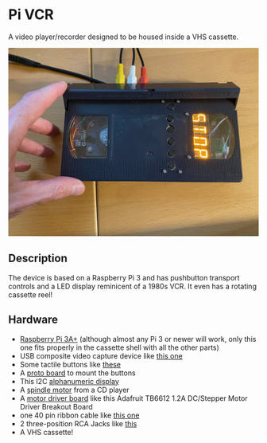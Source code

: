 # Pi VCR
A video player/recorder designed to be housed inside a VHS cassette.

<img src="cassette.jpg">

## Description

The device is based on a Raspberry Pi 3 and has pushbutton transport controls and a LED display reminicent of a 1980s VCR. It even has a rotating cassette reel!

## Hardware
 - [Raspberry Pi 3A+](https://www.raspberrypi.com/products/raspberry-pi-3-model-a-plus/) (although almost any Pi 3 or newer will work, only this one fits properly in the cassette shell with all the other parts)
 - USB composite video capture device like [this one](https://www.adafruit.com/product/4715?gad_source=1&gclid=Cj0KCQiAnfmsBhDfARIsAM7MKi1wdS5HnpMFaeHb39HGcsBSM0k1g0lLzFJhsMASe7mWKTzxYlqXkvwaAgzEEALw_wcB)
- Some tactile buttons like [these](https://www.adafruit.com/product/1119)
- A [proto board](https://www.adafruit.com/product/4783) to mount the buttons
- This I2C [alphanumeric display](https://www.adafruit.com/product/2158)
- A [spindle motor](https://www.adafruit.com/product/3882) from a CD player
- A [motor driver board](https://www.adafruit.com/product/2448) like this Adafruit TB6612 1.2A DC/Stepper Motor Driver Breakout Board
- one 40 pin ribbon cable like [this one](https://www.amazon.com/Gowoops-Ribbon-Cable-40pin-Raspberry/dp/B01H53OK5U/)
- 2 three-position RCA Jacks like [this](https://www.amazon.com/gp/product/B09DC5WH9N/)
- A VHS cassette!
